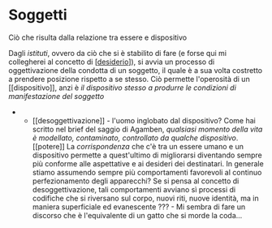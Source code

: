 # Soggetti

Ciò che risulta dalla relazione tra essere e dispositivo

Dagli *istituti*, ovvero da ciò che si è stabilito di fare (e forse qui mi collegherei al concetto di [[desiderio]]), si avvia un processo di oggettivazione della condotta di un soggetto, il quale è a sua volta costretto a prendere posizione rispetto a se stesso. Ciò permette l'operosità di un [[dispositivo]], anzi è *il dispositivo stesso a produrre le condizioni di manifestazione del soggetto*
* * [[desoggettivazione]] - l'uomo inglobato dal dispositivo? Come hai scritto nel brief del saggio di Agamben, 
*qualsiasi momento della vita è modellato, contaminato, controllato da qualche dispositivo*. [[potere]] 
La *corrispondenza* che c'è tra un essere umano e un dispositivo permette a quest'ultimo di migliorarsi diventando sempre più conforme alle aspettative e ai desideri dei destinatari.
   In generale stiamo assumendo sempre più comportamenti favorevoli al continuo perfezionamento degli apparecchi? Se si pensa al concetto di desoggettivazione, tali comportamenti avviano sì processi di codifiche che si riversano sul corpo, nuovi riti, nuove identità, ma in maniera superficiale ed evanescente ??? - Mi sembra di fare un discorso che è l'equivalente di un gatto che si morde la coda...

[//begin]: # "Autogenerated link references for markdown compatibility"
[desiderio]: desiderio "Desiderio"
[//end]: # "Autogenerated link references"